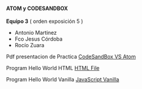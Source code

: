 #### ATOM y CODESANDBOX


**Equipo 3** ( orden exposición 5 )

- Antonio Martinez
- Fco Jesus Córdoba
- Rocío Zuara

Pdf presentacion de Practica [CodeSandBox VS Atom](https://link_to_pdf.com)

Program Hello World HTML [HTML File](https://link_to_html.com)

Program Hello World Vanilla [JavaScript Vanilla](https://link_to_vanilla.com)
